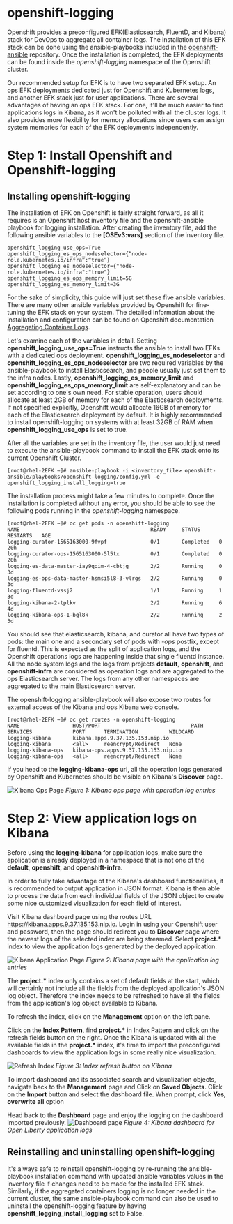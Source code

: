 # openshift-logging

Openshift provides a preconfigured EFK(Elasticsearch, FluentD, and Kibana) stack for DevOps to aggregate all container logs. The installation of this EFK stack can be done using the ansible-playbooks included in the [openshift-ansible](https://github.com/openshift/openshift-ansible/tree/release-3.11) repository. Once the installation is completed, the EFK deployments can be found inside the *openshift-logging* namespace of the Openshift cluster.

Our recommended setup for EFK is to have two separated EFK setup. An ops EFK deployments dedicated just for Openshift and Kubernetes logs, and another EFK stack just for user applications. There are several advantages of having an ops EFK stack. For one, it'll be much easier to find applications logs in Kibana, as it won't be polluted with all the cluster logs. It also provides more flexibility for memory allocations since users can assign system memories for each of the EFK deployments independently. 

# Step 1: Install Openshift and Openshift-logging


## Installing openshift-logging 

The installation of EFK on Openshift is fairly straight forward, as all it requires is an Openshift host inventory file and the openshift-ansible playbook for logging installation. After creating the inventory file, add the following ansible variables to the **[OSEv3:vars]** section of the inventory file. 
```
openshift_logging_use_ops=True
openshift_logging_es_ops_nodeselector={“node-role.kubernetes.io/infra”:“true”}
openshift_logging_es_nodeselector={"node-role.kubernetes.io/infra":"true"}
openshift_logging_es_ops_memory_limit=5G
openshift_logging_es_memory_limit=3G
```

For the sake of simplicity, this guide will just set these five ansible variables. There are many other ansible variables provided by Openshift for fine-tuning the EFK stack on your system. The detailed information about the installation and configuration can be found on Openshift documentation [Aggregating Container Logs](https://docs.openshift.com/container-platform/3.11/install_config/aggregate_logging.html). 

Let's examine each of the variables in detail. Setting **openshift_logging_use_ops=True** instructs the ansible to install two EFKs with a dedicated ops deployment. **openshift_logging_es_nodeselector** and **openshift_logging_es_ops_nodeselector** are two required variables by the ansible-playbook to install Elasticsearch, and people usually just set them to the infra nodes. Lastly, **openshift_logging_es_memory_limit** and **openshift_logging_es_ops_memory_limit** are self-explanatory and can be set according to one's own need. For stable operation, users should allocate at least 2GB of memory for each of the Elasticsearch deployments. If not specified explicitly, Openshift would allocate 16GB of memory for each of the Elasticsearch deployment by default. It is highly recommended to install openshift-logging on systems with at least 32GB of RAM when **openshift_logging_use_ops** is set to true.

After all the variables are set in the inventory file, the user would just need to execute the ansible-playbook command to install the EFK stack onto its current Openshift Cluster.

```
[root@rhel-2EFK ~]# ansible-playbook -i <inventory_file> openshift-ansible/playbooks/openshift-logging/config.yml -e openshift_logging_install_logging=true
```

The installation process might take a few minutes to complete. Once the installation is completed without any error, you should be able to see the following pods running in the *openshift-logging* namespace.

```
[root@rhel-2EFK ~]# oc get pods -n openshift-logging
NAME                                          READY     STATUS      RESTARTS   AGE
logging-curator-1565163000-9fvpf              0/1       Completed   0          20h
logging-curator-ops-1565163000-5l5tx          0/1       Completed   0          20h
logging-es-data-master-iay9qoim-4-cbtjg       2/2       Running     0          3d
logging-es-ops-data-master-hsmsi5l8-3-vlrgs   2/2       Running     0          3d
logging-fluentd-vssj2                         1/1       Running     1          3d
logging-kibana-2-tplkv                        2/2       Running     6          4d
logging-kibana-ops-1-bgl8k                    2/2       Running     2          3d
```

You should see that elasticsearch, kibana, and curator all have two types of pods: the main one and a secondary set of pods with *-ops* postfix, except for fluentd. This is expected as the split of application logs, and the Openshift operations logs are happening inside that single fluentd instance. All the node system logs and the logs from projects **default**, **openshift**, and **openshift-infra** are considered as operation logs and are aggregated to the ops Elasticsearch server. The logs from any other namespaces are aggregated to the main Elasticsearch server.

The openshift-logging ansible-playbook will also expose two routes for external access of the Kibana and ops Kibana web console.

```
[root@rhel-2EFK ~]# oc get routes -n openshift-logging
NAME                 HOST/PORT                             PATH      SERVICES             PORT      TERMINATION          WILDCARD
logging-kibana       kibana.apps.9.37.135.153.nip.io                 logging-kibana       <all>     reencrypt/Redirect   None
logging-kibana-ops   kibana-ops.apps.9.37.135.153.nip.io             logging-kibana-ops   <all>     reencrypt/Redirect   None
```

If you head to the **logging-kibana-ops** url, all the operation logs generated by Openshift and Kubernetes should be visible on Kibana's **Discover** page.   

![Kibana Ops Page](https://github.com/fwji/openshift-logging/blob/master/images/kibana-ops.png?raw=true "Kibana Ops Page")
*Figure 1: Kibana ops page with operation log entries*

# Step 2: View application logs on Kibana

Before using the **logging-kibana** for application logs, make sure the application is already deployed in a namespace that is not one of the **default**, **openshift**, and **openshift-infra**. 

In order to fully take advantage of the Kibana's dashboard functionalities, it is recommended to output application in JSON format. Kibana is then able to process the data from each individual fields of the JSON object to create some nice customized visualization for each field of interest. 

Visit Kibana dashboard page using the routes URL https://kibana.apps.9.37.135.153.nip.io. Login in using your Openshift user and password, then the page should redirect you to **Discover** page where the newest logs of the selected index are being streamed. Select **project.\*** index to view the application logs generated by the deployed application. 

![Kibana Application Page](https://github.com/fwji/openshift-logging/blob/master/images/kibana_app.png?raw=true "Kibana Application Page")
*Figure 2: Kibana page with the application log entries*

The **project.\*** index only contains a set of default fields at the start, which will certainly not include all the fields from the deployed application's JSON log object. Therefore the index needs to be refreshed to have all the fields from the application's log object available to Kibana.  

To refresh the index, click on the **Management** option on the left pane.

Click on the **Index Pattern**, find **project.\*** in Index Pattern and click on the refresh fields button on the right. Once the Kibana is updated with all the available fields in the **project.\*** index, it's time to import the preconfigured dashboards to view the application logs in some really nice visualization. 

![Refresh Index](https://github.com/fwji/openshift-logging/blob/master/images/refresh_index.png?raw=true)
*Figure 3: Index refresh button on Kibana*

To import dashboard and its associated search and visualization objects, navigate back to the **Management** page and Click on **Saved Objects**. Click on the **Import** button and select the dashboard file. When prompt, click **Yes, overwrite all** option

Head back to the **Dashboard** page and enjoy the logging on the dashboard imported previously. 
![Dashboard page](https://github.com/fwji/openshift-logging/blob/master/images/dashboard_1.png?raw=true "Dashboard page")
*Figure 4: Kibana dashboard for Open Liberty application logs*

## Reinstalling and uninstalling openshift-logging 

It's always safe to reinstall openshift-logging by re-running the ansible-playbook installation command with updated ansible variables values in the inventory file if changes need to be made for the installed EFK stack. Similarly, if the aggregated containers logging is no longer needed in the current cluster, the same ansible-playbook command can also be used to uninstall the openshift-logging feature by having **openshift_logging_install_logging** set to False.
